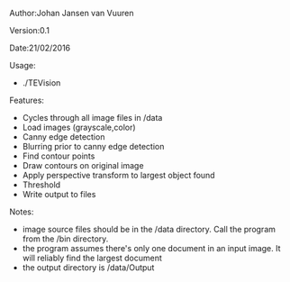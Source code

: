 Author:Johan Jansen van Vuuren

Version:0.1

Date:21/02/2016

Usage:
 - ./TEVision

Features:
 - Cycles through all image files in /data
 - Load images (grayscale,color)
 - Canny edge detection
 - Blurring prior to canny edge detection
 - Find contour points
 - Draw contours on original image
 - Apply perspective transform to largest object found
 - Threshold
 - Write output to files
 
Notes:
 - image source files should be in the /data directory.  Call the program from the /bin directory.
 - the program assumes there's only one document in an input image.  It will reliably find the largest document
 - the output directory is /data/Output 

